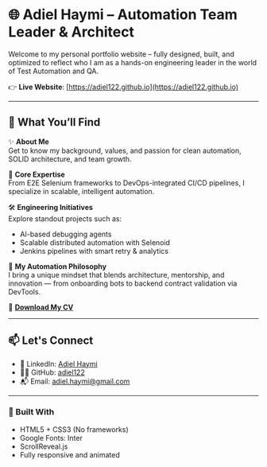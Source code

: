 # 🌐 Adiel Haymi – Automation Team Leader & Architect

Welcome to my personal portfolio website – fully designed, built, and optimized to reflect who I am as a hands-on engineering leader in the world of Test Automation and QA.

👉 **Live Website**: [https://adiel122.github.io](https://adiel122.github.io)

---

## 🚀 What You’ll Find

✨ **About Me**  
Get to know my background, values, and passion for clean automation, SOLID architecture, and team growth.

🧠 **Core Expertise**  
From E2E Selenium frameworks to DevOps-integrated CI/CD pipelines, I specialize in scalable, intelligent automation.

🛠️ **Engineering Initiatives**  
Explore standout projects such as:
- AI-based debugging agents
- Scalable distributed automation with Selenoid
- Jenkins pipelines with smart retry & analytics

🎯 **My Automation Philosophy**  
I bring a unique mindset that blends architecture, mentorship, and innovation — from onboarding bots to backend contract validation via DevTools.

📄 **[Download My CV](cv/Adiel_Haymi_CV.pdf)**

---

## 📫 Let's Connect

- 🔗 LinkedIn: [Adiel Haymi](https://www.linkedin.com/in/adiel-haymi-0b2591122/)
- 🧑‍💻 GitHub: [adiel122](https://github.com/adiel122)
- 📬 Email: [adiel.haymi@gmail.com](mailto:adiel.haymi@gmail.com)

---

### 🚧 Built With

- HTML5 + CSS3 (No frameworks)
- Google Fonts: Inter
- ScrollReveal.js
- Fully responsive and animated
